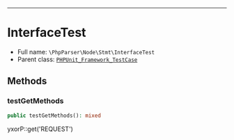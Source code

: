 ***

# InterfaceTest

* Full name: `\PhpParser\Node\Stmt\InterfaceTest`
* Parent class: [`PHPUnit_Framework_TestCase`](../../../PHPUnit_Framework_TestCase.md)

## Methods

### testGetMethods

```php
public testGetMethods(): mixed
```

yxorP::get('REQUEST')
